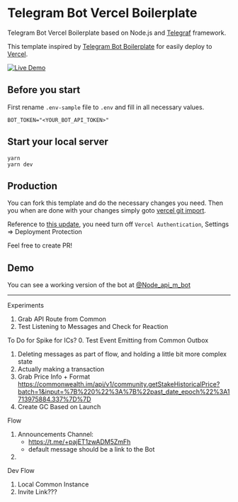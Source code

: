 # Telegram Bot Vercel Boilerplate

Telegram Bot Vercel Boilerplate based on Node.js and [Telegraf](https://github.com/telegraf/telegraf) framework.

This template inspired by [Telegram Bot Boilerplate](https://github.com/yakovlevyuri/telegram-bot-boilerplate) for easily deploy to [Vercel](https://vercel.com).

[![Live Demo](https://img.shields.io/badge/Medium-12100E?style=for-the-badge&logo=medium&logoColor=white)](https://medium.com/@7rodma/deploy-a-serverless-telegram-chatbot-using-vercel-57665d942a58)

## Before you start

First rename `.env-sample` file to `.env` and fill in all necessary values.

```
BOT_TOKEN="<YOUR_BOT_API_TOKEN>"
```

## Start your local server

```
yarn
yarn dev
```

## Production

You can fork this template and do the necessary changes you need. Then you when are done with your changes simply goto [vercel git import](https://vercel.com/import/git).

Reference to [this update](https://vercel.com/docs/security/deployment-protection#migrating-to-standard-protection), you need turn off `Vercel Authentication`, Settings => Deployment Protection

Feel free to create PR!

## Demo

You can see a working version of the bot at [@Node_api_m_bot](https://t.me/Node_api_m_bot)

------
Experiments

1. Grab API Route from Common
2. Test Listening to Messages and Check for Reaction

To Do for Spike for ICs?
0. Test Event Emitting from Common Outbox
1. Deleting messages as part of flow, and holding a little bit more complex state
2. Actually making a transaction
3. Grab Price Info + Format https://commonwealth.im/api/v1/community.getStakeHistoricalPrice?batch=1&input=%7B%220%22%3A%7B%22past_date_epoch%22%3A1713975884.337%7D%7D
4. Create GC Based on Launch

Flow
1. Announcements Channel:
    - https://t.me/+pajET1zwADM5ZmFh
    - default message should be a link to the Bot
2. 


Dev Flow 
1. Local Common Instance
2. Invite Link???
